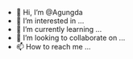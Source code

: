 - 👋 Hi, I’m @Agungda
- 👀 I’m interested in ...
- 🌱 I’m currently learning ...
- 💞️ I’m looking to collaborate on ...
- 📫 How to reach me ...

<!---
Agungda/Agungda is a ✨ special ✨ repository because its `README.md` (this file) appears on your GitHub profile.
You can click the Preview link to take a look at your changes.
--->
